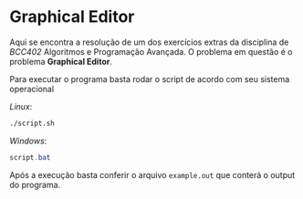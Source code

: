 # **Graphical Editor**

Aqui se encontra a resolução de um dos exercícios extras da disciplina de *BCC402* Algoritmos e Programação Avançada. O problema em questão é o problema **Graphical Editor**.

Para executar o programa basta rodar o script de acordo com seu sistema operacional

_Linux_:
```sh
./script.sh
```

_Windows_:
```powershell
script.bat
```

Após a execução basta conferir o arquivo ```example.out``` que conterá o output do programa.